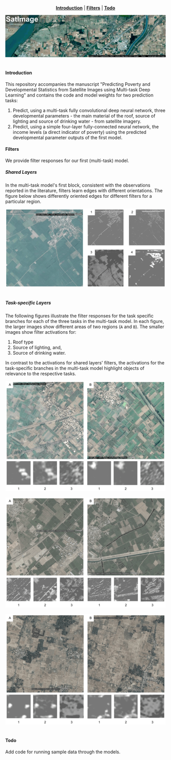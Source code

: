 <p align="center">
<b><a href="#introduction">Introduction</a></b>
|
<b><a href="#filters">Filters</a></b>
|
<b><a href="#todo">Todo</a></b>
</p>

<a href="https://github.com/agarwalt/satimage">
<div align="center">
	<img src="readme_images/header_img.png">
</div>
</a><br>

#### Introduction

This repository accompanies the manuscript "Predicting Poverty and Developmental Statistics from Satellite Images using Multi-task Deep Learning" and contains the code and model weights for two prediction tasks: 

1. Predict, using a multi-task fully convolutional deep neural network, three developmental parameters - the main material of the roof, source of lighting and source of drinking water - from satellite imagery.
2. Predict, using a simple four-layer fully-connected neural network, the income levels (a direct indicator of poverty) using the predicted developmental parameter outputs of the first model.

#### Filters

We provide filter responses for our first (multi-task) model.

##### Shared Layers

In the multi-task model's first block, consistent with the observations reported in the literature, filters learn edges with different orientations. The figure below shows differently oriented edges for different filters for a particular region.

<div align="center">
	<img src="filter_responses/shared_1.png">
</div>
<br>

##### Task-specific Layers

The following figures illustrate the filter responses for the task specific branches for each of the three tasks in the multi-task model. In each figure, the larger images show different areas of two regions (`A` and `B`). The smaller images show filter activations for: 

1. Roof type 
2. Source of lighting, and,
3. Source of drinking water. 

In contrast to the activations for shared layers' filters, the activations for the task-specific branches in the multi-task model highlight objects of relevance to the respective tasks.

<div align="center">
	<img src="filter_responses/task_specific_1.png">
</div>
<br>

<div align="center">
	<img src="filter_responses/task_specific_2.png">
</div>
<br>

<div align="center">
	<img src="filter_responses/task_specific_3.png">
</div>
<br>

#### Todo

Add code for running sample data through the models.
